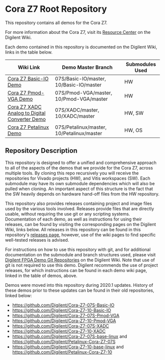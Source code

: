 # Cora Z7 Root Repository

This repository contains all demos for the Cora Z7.

For more information about the Cora Z7, visit its [Resource Center](https://reference.digilentinc.com/reference/programmable-logic/cora-z7/start) on the Digilent Wiki.

Each demo contained in this repository is documented on the Digilent Wiki, links in the table below.

| Wiki Link | Demo Master Branch | Submodules Used |
|-----------|--------------------|-----------------|
| [Cora Z7 Basic-IO Demo](https://reference.digilentinc.com/reference/programmable-logic/cora-z7/demos/basic-io) | 07S/Basic-IO/master, 10/Basic-IO/master  | HW |
| [Cora Z7 Pmod-VGA Demo](https://reference.digilentinc.com/reference/programmable-logic/cora-z7/demos/pmod-vga) | 07S/Pmod-VGA/master, 10/Pmod-VGA/master  | HW |
| [Cora Z7 XADC Analog to Digital Converter Demo](https://reference.digilentinc.com/reference/programmable-logic/cora-z7/demos/xadc) | 07S/XADC/master, 10/XADC/master  | HW, SW |
| [Cora Z7 Petalinux Demo](https://reference.digilentinc.com/reference/programmable-logic/cora-z7/demos/petalinux) | 07S/Petalinux/master, 10/Petalinux/master  | HW, OS |


## Repository Description

This repository is designed to offer a unified and comprehensive approach to all of the aspects of the demos that we provide for the Cora Z7, across multiple tools. By cloning this repo recursively you will receive the repositories for Vivado projects (HW), and Vitis workspaces (SW). Each submodule may have its own submodule dependencies which will also be pulled when cloning. An important aspect of this structure is the fact that the SW heavily depends on hardware hand-off files from the HW repository.

This repository also provides releases containing project and image files used by the various tools involved. Releases provide files that are directly usable, without requiring the use git or any scripting systems. Documentation of each demo, as well as instructions for using their releases, can be found by visiting the corresponding pages on the Digilent Wiki, links below. All releases in this repository can be found in this repository's [releases page](https://github.com/Digilent/Cora-Z7/releases), however, use of the wiki pages to find specific well-tested releases is advised.

For instructions on how to use this repository with git, and for additional documentation on the submodule and branch structures used, please visit [Digilent FPGA Demo Git Repositories](https://reference.digilentinc.com/reference/programmable-logic/documents/git) on the Digilent Wiki. Note that use of git is not required to use this demo. Digilent recommends the use of project releases, for which instructions can be found in each demo wiki page, linked in the table of demos, above.

Demos were moved into this repository during 2020.1 updates. History of these demos prior to these updates can be found in their old repositories, linked below:

* https://github.com/Digilent/Cora-Z7-07S-Basic-IO
* https://github.com/Digilent/Cora-Z7-10-Basic-IO
* https://github.com/Digilent/Cora-Z7-07S-Pmod-VGA
* https://github.com/Digilent/Cora-Z7-10-Pmod-VGA
* https://github.com/Digilent/Cora-Z7-07S-XADC
* https://github.com/Digilent/Cora-Z7-10-XADC
* https://github.com/Digilent/Cora-Z7-07S-base-linux and https://github.com/Digilent/Petalinux-Cora-Z7-07S
* https://github.com/Digilent/Cora-Z7-10-base-linux and https://github.com/Digilent/Petalinux-Cora-Z7-10
